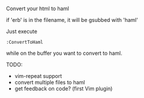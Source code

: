 Convert your html to haml

if 'erb' is in the filename, it will be gsubbed with 'haml'

Just execute

    :ConvertToHaml

while on the buffer you want to convert to haml.

TODO:

* vim-repeat support
* convert multiple files to haml
* get feedback on code? (first Vim plugin)
